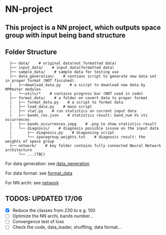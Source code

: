 # NN-project
## This project is a NN project, which outputs space group with input being band structure

## Folder Structure
```
  ├── data/    # original data(not formatted data)
  ├── input_data/    # input data(formatted data)
  ├── sample_data/    # sample data for testing use
  ├── data_generation/    # contians script to generate new data set in proper format (NOT finished).
  |   ├──download_data.py    # a scirpt to download new data by MPRester modules
  |   └──utils/*    # contains progress bar (NOT used in code)
  ├── format_data/    # a folder on covert data to proper format
  |   ├── format_data.py    # a script to format data
  |   ├── load_data.py    # main script
  |   ├── stat.py    # run statistics on current input data
  |   ├── bands_res.json    # statistics result: band_num Vs its occurrences
  |   ├── bands_occurrences.jepg    # .png to show statistics result
  |   └── diagnosis/    # diagnosis possible issuse on the input data
  |       ├── diagnosis.py    # diagonsing script
  |       └── spacegroup_weights.txt    # diagnosis result: the weights of space group
  ├── network/    # key folder contains fully connected Neural Network architecture
      └── ...(TBC)
 ```
 For data generation: see [data_generation](data_generation/)
 
 For data format: see [format_data](format_data/)
 
 For NN archi: see [network](network/)

## TODOS: UPDATED 17/06

- [x] Reduce the classes from 230 to e.g. 100
- [ ] Optimize the NN archi, bands number...
- [ ] Convergence test of loss
- [ ] Check the code, data_loader, shuffling, data format...
